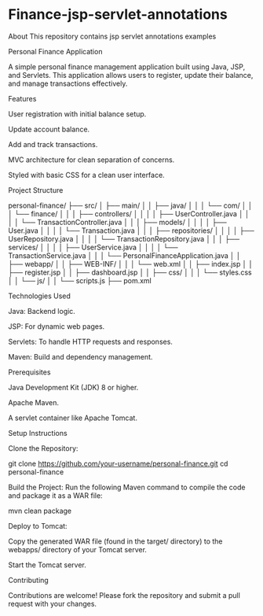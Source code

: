 # Finance-jsp-servlet-annotations
About This repository contains jsp servlet annotations examples


Personal Finance Application

A simple personal finance management application built using Java, JSP, and Servlets. This application allows users to register, update their balance, and manage transactions effectively.

Features

User registration with initial balance setup.

Update account balance.

Add and track transactions.

MVC architecture for clean separation of concerns.

Styled with basic CSS for a clean user interface.

Project Structure

personal-finance/
├── src/
│   ├── main/
│   │   ├── java/
│   │   │   └── com/
│   │   │       └── finance/
│   │   │           ├── controllers/
│   │   │           │   ├── UserController.java
│   │   │           │   └── TransactionController.java
│   │   │           ├── models/
│   │   │           │   ├── User.java
│   │   │           │   └── Transaction.java
│   │   │           ├── repositories/
│   │   │           │   ├── UserRepository.java
│   │   │           │   └── TransactionRepository.java
│   │   │           ├── services/
│   │   │           │   ├── UserService.java
│   │   │           │   └── TransactionService.java
│   │   │           └── PersonalFinanceApplication.java
│   │   ├── webapp/
│   │       ├── WEB-INF/
│   │       │   └── web.xml
│   │       ├── index.jsp
│   │       ├── register.jsp
│   │       ├── dashboard.jsp
│   │       ├── css/
│   │       │   └── styles.css
│   │       └── js/
│   │           └── scripts.js
├── pom.xml


Technologies Used

Java: Backend logic.

JSP: For dynamic web pages.

Servlets: To handle HTTP requests and responses.

Maven: Build and dependency management.

Prerequisites

Java Development Kit (JDK) 8 or higher.

Apache Maven.

A servlet container like Apache Tomcat.

Setup Instructions

Clone the Repository:

git clone https://github.com/your-username/personal-finance.git
cd personal-finance

Build the Project:
Run the following Maven command to compile the code and package it as a WAR file:

mvn clean package

Deploy to Tomcat:

Copy the generated WAR file (found in the target/ directory) to the webapps/ directory of your Tomcat server.

Start the Tomcat server.


Contributing

Contributions are welcome! Please fork the repository and submit a pull request with your changes.
